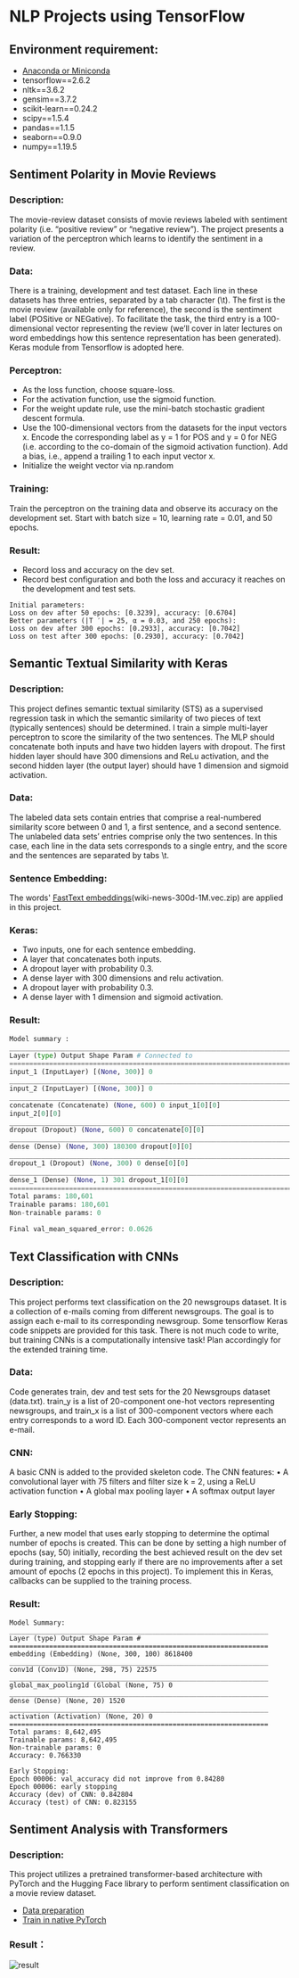 # NLP Projects using TensorFlow

## Environment requirement:
- [Anaconda or Miniconda](https://docs.conda.io/projects/continuumio-conda/en/latest/user-guide/install/index.html)
- tensorflow==2.6.2
- nltk==3.6.2
- gensim==3.7.2
- scikit-learn==0.24.2
- scipy==1.5.4
- pandas==1.1.5
- seaborn==0.9.0
- numpy==1.19.5

## Sentiment Polarity in Movie Reviews

### Description:
The movie-review dataset consists of movie reviews labeled with sentiment polarity (i.e. “positive review” or “negative review”). The project presents a variation of the perceptron which learns to identify the sentiment in a review.

### Data:
There is a training, development and test dataset. Each line in these datasets has three entries, separated by a tab character (\t). The first is the movie review (available only for reference),
the second is the sentiment label (POSitive or NEGative). To facilitate the task, the third entry is a 100-dimensional vector representing the review (we’ll cover in later lectures on word embeddings how this sentence representation has been generated). Keras module from Tensorflow is adopted here.

### Perceptron:
- As the loss function, choose square-loss.
- For the activation function, use the sigmoid function.
- For the weight update rule, use the mini-batch stochastic gradient descent formula.
- Use the 100-dimensional vectors from the datasets for the input vectors x. Encode the corresponding label as y = 1 for POS and y = 0 for NEG (i.e. according to the co-domain of the sigmoid activation function). Add a bias, i.e., append a trailing 1 to each input vector x.
- Initialize the weight vector via np.random

### Training:
Train the perceptron on the training data and observe its accuracy on the development set. Start with batch size = 10, learning rate = 0.01, and 50 epochs. 

### Result:
- Record loss and accuracy on the dev set.
- Record  best configuration and both the loss and accuracy it reaches on the development and test sets.
```Python:
Initial parameters:
Loss on dev after 50 epochs: [0.3239], accuracy: [0.6704]
Better parameters (|T ′| = 25, α = 0.03, and 250 epochs):
Loss on dev after 300 epochs: [0.2933], accuracy: [0.7042]
Loss on test after 300 epochs: [0.2930], accuracy: [0.7042]
```

## Semantic Textual Similarity with Keras

### Description:
This project defines semantic textual similarity (STS) as a supervised regression task in which the semantic similarity of two pieces of text (typically sentences) should be determined. I train a simple multi-layer perceptron to score the similarity of the two sentences. The MLP should concatenate
both inputs and have two hidden layers with dropout. The first hidden layer should have 300 dimensions and ReLu activation, and the second hidden layer (the output layer) should have 1 dimension and sigmoid activation. 


### Data:
The labeled data sets contain entries that comprise a real-numbered similarity score between 0 and 1, a
first sentence, and a second sentence. The unlabeled data sets’ entries comprise only the two sentences. In this case, each line in the data sets corresponds to a single entry, and the score and the sentences are separated by tabs \t.

### Sentence Embedding:
The words' [FastText embeddings](https://fasttext.cc/docs/en/english-vectors.html)(wiki-news-300d-1M.vec.zip) are applied in this project. 

### Keras:
- Two inputs, one for each sentence embedding.
- A layer that concatenates both inputs.
- A dropout layer with probability 0.3.
- A dense layer with 300 dimensions and relu activation.
- A dropout layer with probability 0.3.
- A dense layer with 1 dimension and sigmoid activation.

### Result:
```Python
Model summary :
____________________________________________________________________________________
Layer (type) Output Shape Param # Connected to
====================================================================================
input_1 (InputLayer) [(None, 300)] 0
____________________________________________________________________________________
input_2 (InputLayer) [(None, 300)] 0
____________________________________________________________________________________
concatenate (Concatenate) (None, 600) 0 input_1[0][0]
input_2[0][0]
___________________________________________________________________________________
dropout (Dropout) (None, 600) 0 concatenate[0][0]
____________________________________________________________________________________
dense (Dense) (None, 300) 180300 dropout[0][0]
____________________________________________________________________________________
dropout_1 (Dropout) (None, 300) 0 dense[0][0]
____________________________________________________________________________________
dense_1 (Dense) (None, 1) 301 dropout_1[0][0]
====================================================================================
Total params: 180,601
Trainable params: 180,601
Non-trainable params: 0

Final val_mean_squared_error: 0.0626
```

## Text Classification with CNNs

### Description:
This project performs text classification on the 20 newsgroups dataset. It is a collection of e-mails coming from different newsgroups. The goal is to assign each e-mail to its corresponding newsgroup.
Some tensorflow Keras code snippets are provided for this task. There is not much code to write, but training CNNs is a computationally intensive task! Plan accordingly for the extended training time.

### Data:
Code generates train, dev and test sets for the 20 Newsgroups dataset (data.txt). train_y is a list of 20-component one-hot vectors representing newsgroups, and train_x is a list of 300-component vectors where each entry corresponds to a word ID. Each 300-component vector represents an e-mail.

### CNN:
A basic CNN is added to the provided skeleton code. The CNN features:
• A convolutional layer with 75 filters and filter size k = 2, using a ReLU activation function
• A global max pooling layer
• A softmax output layer

### Early Stopping:
Further, a new model that uses early stopping to determine the optimal number of epochs is created. This can be done by setting a high number of epochs (say, 50) initially, recording the best achieved result on
the dev set during training, and stopping early if there are no improvements after a set amount of epochs (2 epochs in this project). To implement this in Keras, callbacks can be supplied to the training process.

### Result:
```Python:
Model Summary:
_________________________________________________________________
Layer (type) Output Shape Param #
=================================================================
embedding (Embedding) (None, 300, 100) 8618400
_________________________________________________________________
conv1d (Conv1D) (None, 298, 75) 22575
_________________________________________________________________
global_max_pooling1d (Global (None, 75) 0
_________________________________________________________________
dense (Dense) (None, 20) 1520
_________________________________________________________________
activation (Activation) (None, 20) 0
=================================================================
Total params: 8,642,495
Trainable params: 8,642,495
Non-trainable params: 0
Accuracy: 0.766330

Early Stopping:
Epoch 00006: val_accuracy did not improve from 0.84280
Epoch 00006: early stopping
Accuracy (dev) of CNN: 0.842804
Accuracy (test) of CNN: 0.823155
```

## Sentiment Analysis with Transformers
### Description:
This project utilizes a pretrained transformer-based architecture with PyTorch and the Hugging Face library to perform sentiment classification on a movie review dataset.
- [Data preparation](https://huggingface.co/docs/transformers/training#prepare-a-dataset)
- [Train in native PyTorch](https://huggingface.co/docs/transformers/training#train-in-native-pytorch)

### Result：
![result](r5.png)
